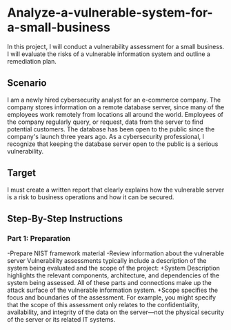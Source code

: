 # Analyze-a-vulnerable-system-for-a-small-business
In this project, I will conduct a vulnerability assessment for a small business. I will evaluate the risks of a vulnerable information system and outline a remediation plan.

## Scenario
I am a newly hired cybersecurity analyst for an e-commerce company. The company stores information on a remote database server, since many of the employees work remotely from locations all around the world. Employees of the company regularly query, or request, data from the server to find potential customers. The database has been open to the public since the company's launch three years ago. As a cybersecurity professional, I recognize that keeping the database server open to the public is a serious vulnerability.

## Target
I must create a written report that clearly explains how the vulnerable server is a risk to business operations and how it can be secured.

## Step-By-Step Instructions
### Part 1: Preparation
-Prepare NIST framework material
-Review information about the vulnerable server
Vulnerability assessments typically include a description of the system being evaluated and the scope of the project:
+System Description highlights the relevant components, architecture, and dependencies of the system being assessed. All of these parts and connections make up the attack surface of the vulnerable information system.
+Scope specifies the focus and boundaries of the assessment. For example, you might specify that the scope of this assessment only relates to the confidentiality, availability, and integrity of the data on the server—not the physical security of the server or its related IT systems.
